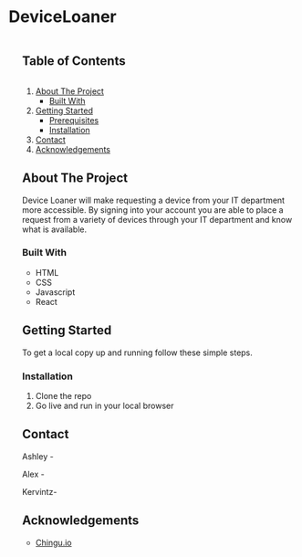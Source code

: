 <h1>DeviceLoaner</h1>
<ol>
<!--===== TABLE OF CONTENTS =====-->
  <summary><h2 style="display: inline-block">Table of Contents</h2></summary>
  <ol>
    <li>
      <a href="#about-the-project">About The Project</a>
      <ul>
        <li><a href="#built-with">Built With</a></li>
      </ul>
    </li>
    <li>
      <a href="#getting-started">Getting Started</a>
      <ul>
        <li><a href="#prerequisites">Prerequisites</a></li>
        <li><a href="#installation">Installation</a></li>
      </ul>
    </li>
    <li><a href="#contact">Contact</a></li>
    <li><a href="#acknowledgements">Acknowledgements</a></li>
  </ol>
</details>

<!--===== ABOUT THE PROJECT =====-->
## About The Project

Device Loaner will make requesting a device from your IT department more accessible. By signing into your account you are able to place a request from a variety of devices through your IT department and know what is available.
      
      
### Built With

* HTML
* CSS
* Javascript
* React

<!--===== GETTING STARTED =====-->
## Getting Started

To get a local copy up and running follow these simple steps.

### Installation

1. Clone the repo
2. Go live and run in your local browser

<!--===== CONTACT =====-->
## Contact

Ashley -

Alex - 

Kervintz-

<!--===== ACKNOWLEDGEMENTS =====-->
## Acknowledgements

* [Chingu.io](https://chingu.io) 

